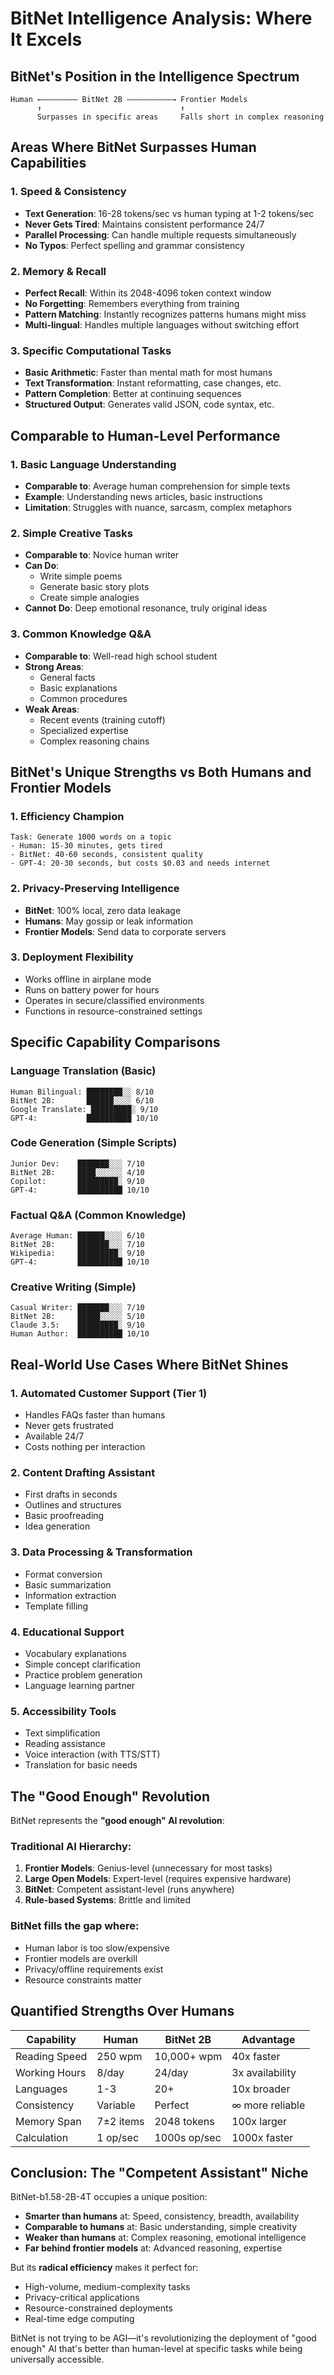 # BitNet Intelligence Analysis: Where It Excels

## BitNet's Position in the Intelligence Spectrum

```
Human ←———————— BitNet 2B ——————————→ Frontier Models
      ↑                               ↑
      Surpasses in specific areas     Falls short in complex reasoning
```

## Areas Where BitNet Surpasses Human Capabilities

### 1. **Speed & Consistency**
- **Text Generation**: 16-28 tokens/sec vs human typing at 1-2 tokens/sec
- **Never Gets Tired**: Maintains consistent performance 24/7
- **Parallel Processing**: Can handle multiple requests simultaneously
- **No Typos**: Perfect spelling and grammar consistency

### 2. **Memory & Recall**
- **Perfect Recall**: Within its 2048-4096 token context window
- **No Forgetting**: Remembers everything from training
- **Pattern Matching**: Instantly recognizes patterns humans might miss
- **Multi-lingual**: Handles multiple languages without switching effort

### 3. **Specific Computational Tasks**
- **Basic Arithmetic**: Faster than mental math for most humans
- **Text Transformation**: Instant reformatting, case changes, etc.
- **Pattern Completion**: Better at continuing sequences
- **Structured Output**: Generates valid JSON, code syntax, etc.

## Comparable to Human-Level Performance

### 1. **Basic Language Understanding**
- **Comparable to**: Average human comprehension for simple texts
- **Example**: Understanding news articles, basic instructions
- **Limitation**: Struggles with nuance, sarcasm, complex metaphors

### 2. **Simple Creative Tasks**
- **Comparable to**: Novice human writer
- **Can Do**: 
  - Write simple poems
  - Generate basic story plots
  - Create simple analogies
- **Cannot Do**: Deep emotional resonance, truly original ideas

### 3. **Common Knowledge Q&A**
- **Comparable to**: Well-read high school student
- **Strong Areas**:
  - General facts
  - Basic explanations
  - Common procedures
- **Weak Areas**:
  - Recent events (training cutoff)
  - Specialized expertise
  - Complex reasoning chains

## BitNet's Unique Strengths vs Both Humans and Frontier Models

### 1. **Efficiency Champion**
```
Task: Generate 1000 words on a topic
- Human: 15-30 minutes, gets tired
- BitNet: 40-60 seconds, consistent quality
- GPT-4: 20-30 seconds, but costs $0.03 and needs internet
```

### 2. **Privacy-Preserving Intelligence**
- **BitNet**: 100% local, zero data leakage
- **Humans**: May gossip or leak information
- **Frontier Models**: Send data to corporate servers

### 3. **Deployment Flexibility**
- Works offline in airplane mode
- Runs on battery power for hours
- Operates in secure/classified environments
- Functions in resource-constrained settings

## Specific Capability Comparisons

### Language Translation (Basic)
```
Human Bilingual: ████████░░ 8/10
BitNet 2B:       ██████░░░░ 6/10
Google Translate: █████████░ 9/10
GPT-4:           ██████████ 10/10
```

### Code Generation (Simple Scripts)
```
Junior Dev:    ███████░░░ 7/10
BitNet 2B:     ████░░░░░░ 4/10
Copilot:       █████████░ 9/10
GPT-4:         ██████████ 10/10
```

### Factual Q&A (Common Knowledge)
```
Average Human: ██████░░░░ 6/10
BitNet 2B:     ███████░░░ 7/10
Wikipedia:     █████████░ 9/10
GPT-4:         ██████████ 10/10
```

### Creative Writing (Simple)
```
Casual Writer: ███████░░░ 7/10
BitNet 2B:     █████░░░░░ 5/10
Claude 3.5:    █████████░ 9/10
Human Author:  ██████████ 10/10
```

## Real-World Use Cases Where BitNet Shines

### 1. **Automated Customer Support (Tier 1)**
- Handles FAQs faster than humans
- Never gets frustrated
- Available 24/7
- Costs nothing per interaction

### 2. **Content Drafting Assistant**
- First drafts in seconds
- Outlines and structures
- Basic proofreading
- Idea generation

### 3. **Data Processing & Transformation**
- Format conversion
- Basic summarization
- Information extraction
- Template filling

### 4. **Educational Support**
- Vocabulary explanations
- Simple concept clarification
- Practice problem generation
- Language learning partner

### 5. **Accessibility Tools**
- Text simplification
- Reading assistance
- Voice interaction (with TTS/STT)
- Translation for basic needs

## The "Good Enough" Revolution

BitNet represents the **"good enough" AI revolution**:

### Traditional AI Hierarchy:
1. **Frontier Models**: Genius-level (unnecessary for most tasks)
2. **Large Open Models**: Expert-level (requires expensive hardware)
3. **BitNet**: Competent assistant-level (runs anywhere)
4. **Rule-based Systems**: Brittle and limited

### BitNet fills the gap where:
- Human labor is too slow/expensive
- Frontier models are overkill
- Privacy/offline requirements exist
- Resource constraints matter

## Quantified Strengths Over Humans

| Capability | Human | BitNet 2B | Advantage |
|------------|-------|-----------|-----------|
| Reading Speed | 250 wpm | 10,000+ wpm | 40x faster |
| Working Hours | 8/day | 24/day | 3x availability |
| Languages | 1-3 | 20+ | 10x broader |
| Consistency | Variable | Perfect | ∞ more reliable |
| Memory Span | 7±2 items | 2048 tokens | 100x larger |
| Calculation | 1 op/sec | 1000s op/sec | 1000x faster |

## Conclusion: The "Competent Assistant" Niche

BitNet-b1.58-2B-4T occupies a unique position:
- **Smarter than humans** at: Speed, consistency, breadth, availability
- **Comparable to humans** at: Basic understanding, simple creativity
- **Weaker than humans** at: Complex reasoning, emotional intelligence
- **Far behind frontier models** at: Advanced reasoning, expertise

But its **radical efficiency** makes it perfect for:
- High-volume, medium-complexity tasks
- Privacy-critical applications  
- Resource-constrained deployments
- Real-time edge computing

BitNet is not trying to be AGI—it's revolutionizing the deployment of "good enough" AI that's better than human-level at specific tasks while being universally accessible.
